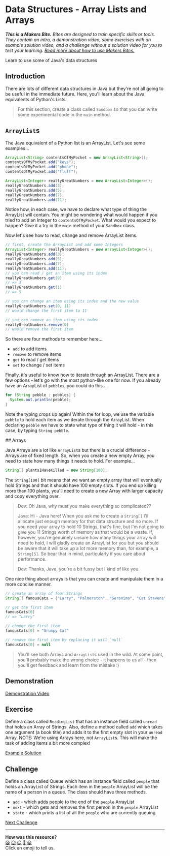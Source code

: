 # Data Structures - Array Lists and Arrays

_**This is a Makers Bite.** Bites are designed to train specific skills or
tools. They contain an intro, a demonstration video, some exercises with an
example solution video, and a challenge without a solution video for you to test
your learning. [Read more about how to use Makers
Bites.](https://github.com/makersacademy/course/blob/main/labels/bites.md)_

<!-- OMITTED -->

Learn to use some of Java's data structures

## Introduction

There are lots of different data structures in Java but they're not all going to be useful in the immediate future. Here, you'll learn about the Java equivalents of Python's Lists.

> For this section, create a class called `Sandbox` so that you can write some experimental code in the `main` method.

## `ArrayList`s

The Java equivalent of a Python list is an ArrayList. Let's see some examples...

```java
ArrayList<String> contentsOfMyPocket = new ArrayList<String>();
contentsOfMyPocket.add("keys");
contentsOfMyPocket.add("phone");
contentsOfMyPocket.add("fluff");

ArrayList<Integer> reallyGreatNumbers = new ArrayList<Integer>();
reallyGreatNumbers.add(3);
reallyGreatNumbers.add(5);
reallyGreatNumbers.add(7);
reallyGreatNumbers.add(11);
```

Notice how, in each case, we have to declare what type of thing the ArrayList will contain. You might be wondering what would happen if you tried to add an Integer to `contentsOfMyPocket`. What would you expect to happen? Give it a try in the `main` method of your `Sandbox` class.

Now let's see how to read, change and remove ArrayList items.

```java
// first, create the ArrayList and add some Integers
ArrayList<Integer> reallyGreatNumbers = new ArrayList<Integer>();
reallyGreatNumbers.add(3);
reallyGreatNumbers.add(5);
reallyGreatNumbers.add(7);
reallyGreatNumbers.add(11);
// you can read / get an item using its index
reallyGreatNumbers.get(0)
// => 3
reallyGreatNumbers.get(1)
// => 5

// you can change an item using its index and the new value
reallyGreatNumbers.set(0, 11)
// would change the first item to 11

// you can remove an item using its index
reallyGreatNumbers.remove(0)
// would remove the first item
```

So there are four methods to remember here...
* `add` to add items
* `remove` to remove items
* `get` to read / get items
* `set` to change / set items

Finally, it's useful to know how to iterate through an ArrayList. There are a few options - let's go with the most python-like one for now. If you already have an ArrayList of `pebbles`, you could do this...

```java
for (String pebble : pebbles) {
  System.out.println(pebble);
}
```

Note the typing crops up again! Within the for loop, we use the variable `pebble` to hold each item as we iterate through the ArrayList. When declaring `pebble` we have to state what type of thing it will hold - in this case, by typing `String pebble`.

## Arrays

Java Arrays are a lot like `ArrayList`s but there is a crucial difference - Arrays are of fixed length. So, when you create a new empty Array, you need to state how many things it needs to hold. For example...

```java
String[] plantsIHaveKilled = new String[100];
```

The `String[100]` bit means that we want an empty array that will eventually hold Strings and that it should have 100 empty slots. If you end up killing more than 100 plants, you'll need to create a new Array with larger capacity and copy everything over.

> Dev: Oh Java, why must you make everything so complicated??
>
> Java: Hi - Java here! When you ask me to create a `String[]` I'll allocate just enough memory for that data structure and no more. If you need your array to hold 10 Strings, that's fine, but I'm not going to give you 11 Strings worth of memory as that would be a waste. If, however, you're genuinely unsure how many things your array will need to hold, I will gladly create an ArrayList for you but you should be aware that it will take up a lot more memory than, for example, a `String[5]`. So bear that in mind, particularly if you care about performance.
>
> Dev: Thanks, Java, you're a bit fussy but I kind of like you.

One nice thing about arrays is that you can create and manipulate them in a more concise manner.

```java
// create an array of four Strings
String[] famousCats = {"Larry", "Palmerston", "Geronimo", "Cat Stevens"}

// get the first item
famousCats[0]
// => "Larry"

// change the first item
famousCats[0] = "Grumpy Cat"

// remove the first item by replacing it will `null`
famousCats[0] = null
```

> You'll see both Arrays and `ArrayList`s used in the wild. At some point, you'll probably make the wrong choice - it happens to us all - then you'll get feedback and learn from the mistake :)

## Demonstration

<!-- OMITTED -->

[Demonstration Video]()

## Exercise

Define a class called `ReadingList` that has an instance field called `unread` that holds an Array of Strings. Also, define a method called `add` which takes one argument (a book title) and adds it to the first empty slot in your `unread` Array. NOTE: We're using Arrays here, not `ArrayList`s. This will make the task of adding items a bit more complex!

[Example Solution]()

## Challenge

Define a class called Queue which has an instance field called `people` that holds an ArrayList of Strings. Each item in the `people` ArrayList will be the name of a person in a queue. The class should have three methods.

* `add` - which adds people to the end of the `people` ArrayList
* `next` - which gets and removes the first person in the `people` ArrayList
* `state` - which prints a list of all the `people` who are currently queuing


[Next Challenge](11_data_structures_2_bite.md)

<!-- BEGIN GENERATED SECTION DO NOT EDIT -->

---

**How was this resource?**  
[😫](https://airtable.com/shrUJ3t7KLMqVRFKR?prefill_Repository=makersacademy%2Fjava-fundamentals-with-intellij&prefill_File=bites%2F10_data_structures_1_bite.md&prefill_Sentiment=😫) [😕](https://airtable.com/shrUJ3t7KLMqVRFKR?prefill_Repository=makersacademy%2Fjava-fundamentals-with-intellij&prefill_File=bites%2F10_data_structures_1_bite.md&prefill_Sentiment=😕) [😐](https://airtable.com/shrUJ3t7KLMqVRFKR?prefill_Repository=makersacademy%2Fjava-fundamentals-with-intellij&prefill_File=bites%2F10_data_structures_1_bite.md&prefill_Sentiment=😐) [🙂](https://airtable.com/shrUJ3t7KLMqVRFKR?prefill_Repository=makersacademy%2Fjava-fundamentals-with-intellij&prefill_File=bites%2F10_data_structures_1_bite.md&prefill_Sentiment=🙂) [😀](https://airtable.com/shrUJ3t7KLMqVRFKR?prefill_Repository=makersacademy%2Fjava-fundamentals-with-intellij&prefill_File=bites%2F10_data_structures_1_bite.md&prefill_Sentiment=😀)  
Click an emoji to tell us.

<!-- END GENERATED SECTION DO NOT EDIT -->
